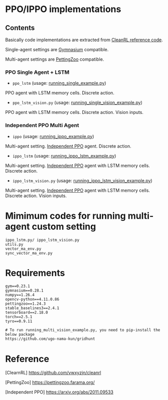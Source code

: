 # PPO/IPPO implementations

## Contents
Basically code implementations are extracted from [CleanRL reference code](https://github.com/vwxyzjn/cleanrl/blob/master/cleanrl/ppo_atari.py).

Single-agent settings are [Gymnasium](https://gymnasium.farama.org/) compatible.

Multi-agent settings are [PettingZoo](https://pettingzoo.farama.org/) compatible.

### PPO Single Agent + LSTM

- `ppo_lstm` (usage: [running_single_example.py](running_ppo_lstm_example.py))

PPO agent with LSTM memory cells. Discrete action.

- `ppo_lstm_vision.py` (usage: [running_single_vision_example.py](running_ppo_lstm_vision_example.py))

PPO agent with LSTM memory cells. Discrete action. Vision inputs.

### Independent PPO Multi Agent

- `ippo` (usage: [running_ippo_example.py](running_ippo_example.py))

Multi-agent setting. 
[Independent PPO](https://arxiv.org/abs/2011.09533) agent. Discrete action.

- `ippo_lstm` (usage: [running_ippo_lstm_example.py](running_ippo_lstm_example.py))

Multi-agent setting.
[Independent PPO](https://arxiv.org/abs/2011.09533) agent with LSTM memory cells. Discrete action.

- `ippo_lstm_vision.py` (usage: [running_ippo_lstm_vision_example.py](running_ippo_lstm_vision_example.py))

Multi-agent setting.
[Independent PPO](https://arxiv.org/abs/2011.09533) agent with LSTM memory cells. Discrete action. Vision inputs.

# Mimimum codes for running multi-agent custom setting
```text
ippo_lstm.py/ ippo_lstm_vision.py
utils.py
vector_ma_env.py
sync_vector_ma_env.py
```

# Requirements
```text
gym==0.23.1
gymnasium==0.28.1
numpy==1.26.4
opencv-python==4.11.0.86
pettingzoo==1.24.3
stable_baselines3==2.4.1
tensorboard==2.18.0
torch==2.5.1
tyro==0.9.11

# To run running_multi_vision_example.py, you need to pip-install the below package
https://github.com/ugo-nama-kun/gridhunt
```

# Reference
[ClearnRL] https://github.com/vwxyzjn/cleanrl

[PettingZoo] https://pettingzoo.farama.org/

[Independent PPO] https://arxiv.org/abs/2011.09533